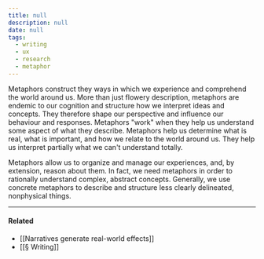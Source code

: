 ```yaml
---
title: null
description: null
date: null
tags:
  - writing
  - ux
  - research
  - metaphor
---
```


Metaphors construct they ways in which we experience and comprehend the world around us. More than just flowery description, metaphors are endemic to our cognition and structure how we interpret ideas and concepts. They therefore shape our perspective and influence our behaviour and responses. Metaphors "work" when they help us understand some aspect of what they describe. Metaphors help us determine what is real, what is important, and how we relate to the world around us. They help us interpret partially what we can't understand totally.

Metaphors allow us to organize and manage our experiences, and, by extension, reason about them. In fact, we need metaphors in order to rationally understand complex, abstract concepts. Generally, we use concrete metaphors to describe and structure less clearly delineated, nonphysical things.

---

#### Related

- [[Narratives generate real-world effects]]
- [[§ Writing]]

